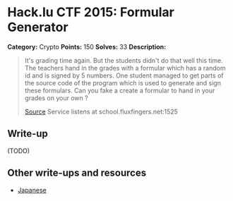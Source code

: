 # Hack.lu CTF 2015: Formular Generator

**Category:** Crypto
**Points:** 150
**Solves:** 33
**Description:**

> It's grading time again. But the students didn't do that well this time. The teachers hand in the grades with a formular which has a random id and is signed by 5 numbers. One student managed to get parts of the source code of the program which is used to generate and sign these formulars. Can you fake a create a formular to hand in your grades on your own ?
> 
> [Source](formulargenerator_81156ee54ab6040cfd6cb16860e18d59.tar.gz)
> Service listens at school.fluxfingers.net:1525


## Write-up

(TODO)

## Other write-ups and resources

* [Japanese](http://shiho-elliptic.tumblr.com/post/131675675589/hacklu-ctf-2015-writeup)
